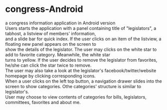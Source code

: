 # congress-Android<br>
a congress information application in Android version<br>
Users starts the application with a panel containing title of "legislators", a tabhost, a listview of members' information,<br>
and a slide bar for quick index. If the user clicks on an item of the listview, a floating new panel appears on the screen to<br>
show the details of the legislator. The user may clicks on the white star to add to favorite category. Meanwhile, the white star<br>
turns to yellow. If the user decides to remove the legislator from favorites, he/she can click the star twice to remove.<br>
The user may also take a look at the legislator's facebook/twitter/website homepage by clicking corresponding icons.<br>
When a user clicks on the left top button, a navigation drawer slides into the screen to show categories. Othe categories' structure
is similar to legislator's.<br>
User may choose to view contents of categories for bills, legislators, committees, favorites and about me.<br>
